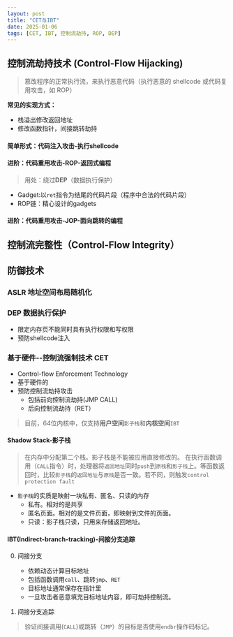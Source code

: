 ```yaml
---
layout: post
title: "CET与IBT"
date: 2025-01-06 
tags: [CET, IBT, 控制流劫持, ROP, DEP]
---
```


## 控制流劫持技术 (Control-Flow Hijacking)
> 篡改程序的正常执行流，来执行恶意代码（执行恶意的 shellcode 或代码复用攻击，如 ROP）

**常见的实现方式：**
- 栈溢出修改返回地址
- 修改函数指针，间接跳转劫持

#### 简单形式：代码注入攻击-执行shellcode
#### 进阶：代码重用攻击-ROP-返回式编程 
> 用处：绕过**DEP**（数据执行保护）
+ Gadget:以`ret`指令为结尾的代码片段（程序中合法的代码片段）
+ ROP链：精心设计的gadgets

#### 进阶：代码重用攻击-JOP-面向跳转的编程


## 控制流完整性（Control-Flow Integrity）
## 防御技术
### ASLR 地址空间布局随机化

### DEP 数据执行保护
+ 限定内存页不能同时具有执行权限和写权限  
+ 预防shellcode注入

### 基于硬件--控制流强制技术 CET
+ Control-flow Enforcement Technology
+ 基于硬件的
+ 预防控制流劫持攻击
    + 包括前向控制流劫持(JMP CALL)
    + 后向控制流劫持（RET）
> 目前，64位内核中，仅支持**用户空间**`影子栈`和**内核空间**`IBT`


#### Shadow Stack-影子栈
> 在内存中分配第二个栈。影子栈是不能被应用直接修改的。
> 在执行函数调用（`CALL`指令）时，处理器将`返回地址`同时`push`到`原栈`和`影子栈`上。等函数返回时，比较`影子栈`的`返回地址`与`原栈`是否一致。若不同，则触发`control protection fault`

+ `影子栈`的实质是映射一块私有、匿名、只读的内存
    + 私有。相对的是共享
    + 匿名页面。相对的是文件页面，即映射到文件的页面。
    + 只读：影子栈只读，只用来存储返回地址。

#### IBT(Indirect-branch-tracking)-间接分支追踪
0. 间接分支
    + 依赖动态计算目标地址
    + 包括函数调用`call`、跳转`jmp`、`RET`
    + 目标地址通常保存在指针里
    + 一旦攻击者恶意填充目标地址内容，即可劫持控制流。

1. 间接分支追踪
> 验证间接调用(`CALL`)或跳转（`JMP`）的目标是否使用`endbr`操作码标记。


